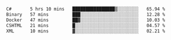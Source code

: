 <!--START_SECTION:waka-->

```txt
C#       5 hrs 10 mins   ████████████████▒░░░░░░░░   65.94 %
Binary   57 mins         ███░░░░░░░░░░░░░░░░░░░░░░   12.28 %
Docker   47 mins         ██▓░░░░░░░░░░░░░░░░░░░░░░   10.03 %
CSHTML   21 mins         █░░░░░░░░░░░░░░░░░░░░░░░░   04.57 %
XML      10 mins         ▓░░░░░░░░░░░░░░░░░░░░░░░░   02.21 %
```

<!--END_SECTION:waka-->
